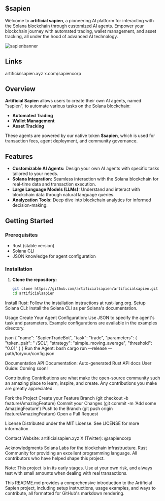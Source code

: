 ## $sapien

Welcome to **artificial sapien**, a pioneering AI platform for interacting with the Solana blockchain through customized AI agents. 
Empower your blockchain journey with automated trading, wallet management, and asset tracking, all under the hood of advanced AI technology.

![sapienbanner](https://github.com/user-attachments/assets/65a5cacf-fdd8-4cc4-bc9d-e57eb868ad8f)

## Links

artificialsapien.xyz
x.com/sapiencorp

## Overview

**Artificial Sapien** allows users to create their own AI agents, named "sapien", to automate various tasks on the Solana blockchain:

- **Automated Trading**
- **Wallet Management**
- **Asset Tracking**

These agents are powered by our native token **$sapien**, which is used for transaction fees, agent deployment, and community governance.

## Features

- **Customizable AI Agents:** Design your own AI agents with specific tasks tailored to your needs.
- **Solana Integration:** Seamless interaction with the Solana blockchain for real-time data and transaction execution.
- **Large Language Models (LLMs):** Understand and interact with blockchain data through natural language queries.
- **Analyzation Tools:** Deep dive into blockchain analytics for informed decision-making.

## Getting Started

### Prerequisites

- Rust (stable version)
- Solana CLI
- JSON knowledge for agent configuration

### Installation

1. **Clone the repository:**
   ```bash
   git clone https://github.com/artificialsapien/artificialsapien.git
   cd artificialsapien

Install Rust:
Follow the installation instructions at rust-lang.org.
Setup Solana CLI:
Install the Solana CLI as per Solana's documentation.

Usage
Create Your Agent Configuration:
Use JSON to specify the agent's task and parameters. Example configurations are available in the examples directory.

json
{
  "name": "SapienTradeBot",
  "task": "trade",
  "parameters": {
    "token_pair": " /SOL",
    "strategy": "simple_moving_average",
    "threshold": "0.01"
  }
}
Run the Agent:
bash
cargo run --release -- path/to/your/config.json

Documentation
API Documentation: Auto-generated Rust API docs
User Guide: Coming soon!

Contributing
Contributions are what make the open-source community such an amazing place to learn, inspire, and create. Any contributions you make are greatly appreciated.

Fork the Project
Create your Feature Branch (git checkout -b feature/AmazingFeature)
Commit your Changes (git commit -m 'Add some AmazingFeature')
Push to the Branch (git push origin feature/AmazingFeature)
Open a Pull Request

License
Distributed under the MIT License. See LICENSE for more information.

Contact
Website: artificialsapien.xyz
X (Twitter): @sapiencorp

Acknowledgments
Solana Labs for the blockchain infrastructure.
Rust Community for providing an excellent programming language.
All contributors who have helped shape this project.

Note: This project is in its early stages. Use at your own risk, and always test with small amounts when dealing with real transactions.

This README.md provides a comprehensive introduction to the Artificial Sapien project, including setup instructions, usage examples, and ways to contribute, all formatted for GitHub's markdown rendering.

